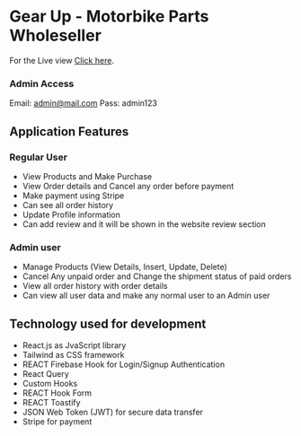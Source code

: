 # Gear Up - Motorbike Parts Wholeseller

For the Live view [Click here](https://gear-up-a7b20.web.app/).

### Admin Access
Email: admin@mail.com
Pass: admin123

## Application Features

### Regular User
* View Products and Make Purchase
* View Order details and Cancel any order before payment
* Make payment using Stripe
* Can see all order history
* Update Profile information
* Can add review and it will be shown in the website review section


### Admin user
* Manage Products (View Details, Insert, Update, Delete)
* Cancel Any unpaid order and Change the shipment status of paid orders
* View all order history with order details
* Can view all user data and make any normal user to an Admin user

## Technology used for development

* React.js as JvaScript library
* Tailwind as CSS framework
* REACT Firebase Hook for Login/Signup Authentication
* React Query
* Custom Hooks
* REACT Hook Form
* REACT Toastify
* JSON Web Token (JWT) for secure data transfer
* Stripe for payment